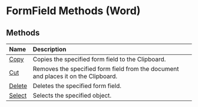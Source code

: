 
# FormField Methods (Word)

## Methods



|**Name**|**Description**|
|:-----|:-----|
|[Copy](ce6fd604-4729-5394-c7bd-54e966898946.md)|Copies the specified form field to the Clipboard.|
|[Cut](92b8862d-6463-0bbd-cffd-8e76f5add5b4.md)|Removes the specified form field from the document and places it on the Clipboard.|
|[Delete](bd2d666e-3280-b130-11ee-fe4d973b3ead.md)|Deletes the specified form field.|
|[Select](cad405c5-0d48-cdb1-58da-ed69da02d00f.md)|Selects the specified object.|
